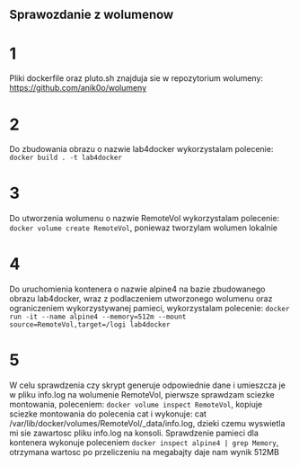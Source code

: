 ## Sprawozdanie z wolumenow

# 1
Pliki dockerfile oraz pluto.sh znajduja sie w repozytorium wolumeny: https://github.com/anik0o/wolumeny

# 2
Do zbudowania obrazu o nazwie lab4docker wykorzystalam polecenie: `docker build . -t lab4docker`

# 3
Do utworzenia wolumenu o nazwie RemoteVol wykorzystalam polecenie: `docker volume create RemoteVol`, poniewaz tworzylam wolumen lokalnie

# 4
Do uruchomienia kontenera o nazwie alpine4 na bazie zbudowanego obrazu lab4docker, wraz z podlaczeniem utworzonego wolumenu oraz ograniczeniem wykorzystywanej pamieci, wykorzystalam polecenie: `docker run -it --name alpine4 --memory=512m --mount source=RemoteVol,target=/logi lab4docker`
 
# 5
 W celu sprawdzenia czy skrypt generuje odpowiednie dane i umieszcza je w pliku info.log na wolumenie RemoteVol, pierwsze sprawdzam sciezke montowania, poleceniem: `docker volume inspect RemoteVol`, kopiuje sciezke montowania do polecenia cat i wykonuje: cat /var/lib/docker/volumes/RemoteVol/_data/info.log, dzieki czemu wyswietla mi sie zawartosc pliku info.log na konsoli.
Sprawdzenie pamieci dla kontenera wykonuje poleceniem `docker inspect alpine4 | grep Memory`, otrzymana wartosc po przeliczeniu na megabajty daje nam wynik 512MB

